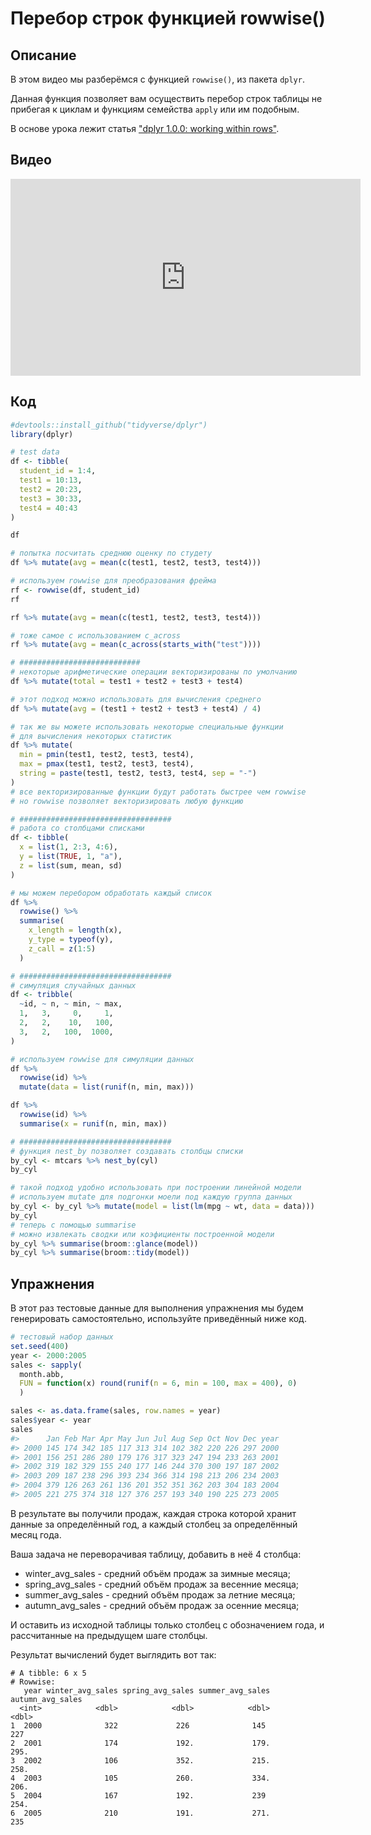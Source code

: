 # Перебор строк функцией rowwise()

## Описание
В этом видео мы разберёмся с функцией `rowwise()`, из пакета `dplyr`.

Данная функция позволяет вам осуществить перебор строк таблицы не прибегая к циклам и функциям семейства `apply` или им подобным.

В основе урока лежит статья ["dplyr 1.0.0: working within rows"](https://www.tidyverse.org/blog/2020/04/dplyr-1-0-0-rowwise/).

## Видео
<iframe width="560" height="315" src="https://www.youtube.com/embed/b23WR3vEGJc" title="YouTube video player" frameborder="0" allow="accelerometer; autoplay; clipboard-write; encrypted-media; gyroscope; picture-in-picture" allowfullscreen></iframe>

## Код

```r
#devtools::install_github("tidyverse/dplyr")
library(dplyr)

# test data
df <- tibble(
  student_id = 1:4, 
  test1 = 10:13, 
  test2 = 20:23, 
  test3 = 30:33, 
  test4 = 40:43
)

df

# попытка посчитать среднюю оценку по студету
df %>% mutate(avg = mean(c(test1, test2, test3, test4)))

# используем rowwise для преобразования фрейма
rf <- rowwise(df, student_id)
rf

rf %>% mutate(avg = mean(c(test1, test2, test3, test4)))

# тоже самое с использованием c_across
rf %>% mutate(avg = mean(c_across(starts_with("test"))))

# ###########################
# некоторые арифметические операции векторизированы по умолчанию
df %>% mutate(total = test1 + test2 + test3 + test4)

# этот подход можно использовать для вычисления среднего
df %>% mutate(avg = (test1 + test2 + test3 + test4) / 4)

# так же вы можете использовать некоторые специальные функции
# для вычисления некоторых статистик
df %>% mutate(
  min = pmin(test1, test2, test3, test4), 
  max = pmax(test1, test2, test3, test4), 
  string = paste(test1, test2, test3, test4, sep = "-")
)
# все векторизированные функции будут работать быстрее чем rowwise
# но rowwise позволяет векторизировать любую функцию

# ##################################
# работа со столбцами списками
df <- tibble(
  x = list(1, 2:3, 4:6),
  y = list(TRUE, 1, "a"),
  z = list(sum, mean, sd)
)

# мы можем перебором обработать каждый список
df %>% 
  rowwise() %>% 
  summarise(
    x_length = length(x),
    y_type = typeof(y),
    z_call = z(1:5)
  )

# ##################################
# симуляция случайных данных
df <- tribble(
  ~id, ~ n, ~ min, ~ max,
  1,   3,     0,     1,
  2,   2,    10,   100,
  3,   2,   100,  1000,
)

# используем rowwise для симуляции данных
df %>%
  rowwise(id) %>%
  mutate(data = list(runif(n, min, max)))

df %>%
  rowwise(id) %>%
  summarise(x = runif(n, min, max))

# ##################################
# функция nest_by позволяет создавать столбцы списки
by_cyl <- mtcars %>% nest_by(cyl)
by_cyl

# такой подход удобно использовать при построении линейной модели
# используем mutate для подгонки моели под каждую группа данных
by_cyl <- by_cyl %>% mutate(model = list(lm(mpg ~ wt, data = data)))
by_cyl
# теперь с помощью summarise 
# можно извлекать сводки или коэфициенты построенной модели
by_cyl %>% summarise(broom::glance(model))
by_cyl %>% summarise(broom::tidy(model))
```

## Упражнения
В этот раз тестовые данные для выполнения упражнения мы будем генерировать самостоятельно, используйте приведённый ниже код.


```r
# тестовый набор данных
set.seed(400)
year <- 2000:2005
sales <- sapply(
  month.abb, 
  FUN = function(x) round(runif(n = 6, min = 100, max = 400), 0)
  )

sales <- as.data.frame(sales, row.names = year)
sales$year <- year
sales
#>      Jan Feb Mar Apr May Jun Jul Aug Sep Oct Nov Dec year
#> 2000 145 174 342 185 117 313 314 102 382 220 226 297 2000
#> 2001 156 251 286 280 179 176 317 323 247 194 233 263 2001
#> 2002 319 182 329 155 240 177 146 244 370 300 197 187 2002
#> 2003 209 187 238 296 393 234 366 314 198 213 206 234 2003
#> 2004 379 126 263 261 136 201 352 351 362 203 304 183 2004
#> 2005 221 275 374 318 127 376 257 193 340 190 225 273 2005
```

В результате вы получили продаж, каждая строка которой хранит данные за определённый год, а каждый столбец за определённый месяц года.

Ваша задача не переворачивая таблицу, добавить в неё 4 столбца:

* winter_avg_sales - средний объём продаж за зимные месяца;
* spring_avg_sales - средний объём продаж за весенние месяца;
* summer_avg_sales - средний объём продаж за летние месяца;
* autumn_avg_sales - средний объём продаж за осенние месяца;

И оставить из исходной таблицы только столбец с обозначением года, и рассчитанные на предыдущем шаге столбцы.

Результат вычислений будет выглядить вот так:

```
# A tibble: 6 x 5
# Rowwise: 
   year winter_avg_sales spring_avg_sales summer_avg_sales autumn_avg_sales
  <int>            <dbl>            <dbl>            <dbl>            <dbl>
1  2000              322             226              145              227 
2  2001              174             192.             179.             295.
3  2002              106             352.             215.             258.
4  2003              105             260.             334.             206.
5  2004              167             192.             239              254.
6  2005              210             191.             271.             235 
```
